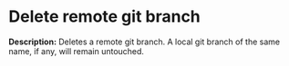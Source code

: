 # Delete remote git branch

**Description:** Deletes a remote git branch. A local git branch of the same name, if any, will remain untouched.

